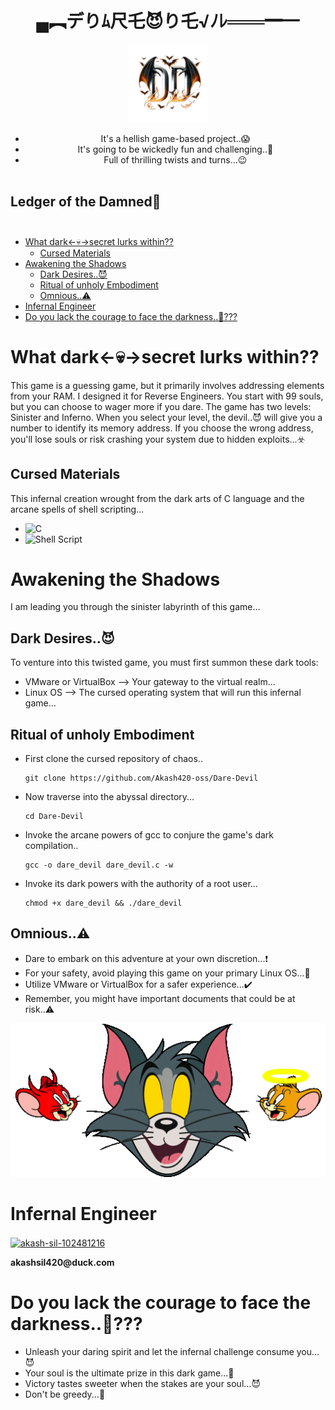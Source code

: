 <div align="center">
<h1 color="red"> ▄︻デりﾑ尺乇😈り乇√ﾉﾚ═══━一</h1>
       

<img width="125" src="https://github.com/Akash420-oss/Dare-Devil/blob/main/Dare_Devil.png">
<ul>
<li>It's a hellish game-based project..😱</li> 
<li>It's going to be wickedly fun and challenging..🤫</li>
<li>Full of thrilling twists and turns...😉</li>⠀⠀⠀⠀⠀⠀⠀⠀⠀⠀⠀⠀⠀⠀⠀⠀⠀⠀⠀⠀⠀⠀⠀⠀⠀⠀⠀⠀
</ul>
</div>

## Ledger of the Damned👹⠀⠀⠀⠀⠀⠀⠀⠀⠀⠀⠀⠀⠀⠀⠀⠀⠀⠀⠀⠀⠀⠀⠀
 * [What dark<-💀->secret lurks within??](#about-the-project)
   * [Cursed Materials](#made-with)
 * [Awakening the Shadows](#getting-started)
   * [Dark Desires..😈](#prerequisites)
   * [Ritual of unholy Embodiment](#installation)
   * [Omnious..⚠️](#warning)
 * [Infernal Engineer](#contact)
 * [Do you lack the courage to face the darkness..👺???](#bestwishes)

# What dark<-💀->secret lurks within??
This game is a guessing game, but it primarily involves addressing elements from your RAM. I designed it for Reverse Engineers. You start with 99 souls, but you can choose to wager more if you dare. The game has two levels: Sinister and Inferno. When you select your level, the devil..😈 will give you a number to identify its memory address. If you choose the wrong address, you'll lose souls or risk crashing your system due to hidden exploits...☣️

## Cursed Materials
This infernal creation wrought from the dark arts of C language and the arcane spells of shell scripting...
 - ![C](https://img.shields.io/badge/c-%2300599C.svg?style=for-the-badge&logo=c&logoColor=white)
 - ![Shell Script](https://img.shields.io/badge/shell_script-%23121011.svg?style=for-the-badge&logo=gnu-bash&logoColor=white)

# Awakening the Shadows
I am leading you through the sinister labyrinth of this game...
## Dark Desires..😈
To venture into this twisted game, you must first summon these dark tools:
* VMware or VirtualBox –> Your gateway to the virtual realm...
* Linux OS –> The cursed operating system that will run this infernal game...
## Ritual of unholy Embodiment
* First clone the cursed repository of chaos..
  ```
  git clone https://github.com/Akash420-oss/Dare-Devil
  ```
* Now traverse into the abyssal directory...
  ```
  cd Dare-Devil
  ```
* Invoke the arcane powers of gcc to conjure the game's dark compilation..
  ```
  gcc -o dare_devil dare_devil.c -w
  ```
* Invoke its dark powers with the authority of a root user...
  ```
  chmod +x dare_devil && ./dare_devil
  ```
## Omnious..⚠️
* Dare to embark on this adventure at your own discretion...❗
* For your safety, avoid playing this game on your primary Linux OS...🚫
* Utilize VMware or VirtualBox for a safer experience...✔️
* Remember, you might have important documents that could be at risk..⚠️

![logo](https://github.com/Akash420-oss/Dare-Devil/blob/main/devil_%26angel.gif)

# Infernal Engineer
<p align="left">
<a href="https://linkedin.com/in/akash-sil-102481216" target="blank"><img align="center" src="https://raw.githubusercontent.com/rahuldkjain/github-profile-readme-generator/master/src/images/icons/Social/linked-in-alt.svg" alt="akash-sil-102481216" height="30" width="40" /></a>
</p>
 <b color="blue">akashsil420@duck.com</b>

# Do you lack the courage to face the darkness..👺???
  * Unleash your daring spirit and let the infernal challenge consume you...😈
  * Your soul is the ultimate prize in this dark game...👹
  * Victory tastes sweeter when the stakes are your soul...😈
  * Don't be greedy...👿
